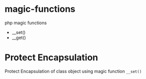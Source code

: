 # magic-functions
php magic functions
- __set()
- __get()



# Protect Encapsulation
Protect Encapsulation of class object using magic function `__set()`